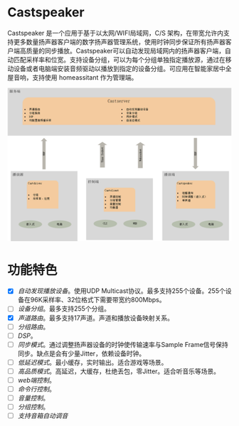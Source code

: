 # Castspeaker
Castspeaker 是一个应用于基于以太网/WIFI局域网，C/S 架构，在带宽允许内支持更多数量扬声器客户端的数字扬声器管理系统，使用时钟同步保证所有扬声器客户端高质量的同步播放。Castspeaker可以自动发现局域网内的扬声器客户端，自动匹配采样率和位宽。支持设备分组，可以为每个分组单独指定播放源，通过在移动设备或者电脑端安装音频驱动以播放到指定的设备分组。可应用在智能家居中全屋音响，支持使用 homeassitant 作为管理端。

![overview](https://raw.githubusercontent.com/zwcway/castspeaker/main/doc/overview.png)

# 功能特色

- [x] *自动发现播放设备*。使用UDP Multicast协议。最多支持255个设备。255个设备在96K采样率、32位格式下需要带宽约800Mbps。
- [ ] *设备分组*。最多支持255个分组。
- [x] *声道路由*。最多支持17声道。声道和播放设备映射关系。
- [ ] *分组路由*。
- [ ] *DSP*。
- [ ] *同步模式*。通过调整扬声器设备的时钟使传输速率与Sample Frame信号保持同步。缺点是会有少量Jitter，依赖设备时钟。
- [ ] *低延迟模式*。最小缓存，实时输出。适合游戏等场景。
- [ ] *高品质模式*。高延迟，大缓存，杜绝丢包，零Jitter。适合听音乐等场景。
- [ ] *web端控制*。
- [ ] *命令行控制*。
- [ ] *音量控制*。
- [ ] *分组控制*。
- [ ] *支持音箱自动调音*